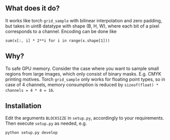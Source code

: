## What does it do?
It works like torch `grid_sample` with bilinear interpolation and zero padding, but takes in uint8 datatype with shape (B, H, W), where
each bit of a pixel corresponds to a channel. Encoding can be done like
```
sum(x[:, i] * 2**i for i in range(x.shape[1]))
```
## Why?
To safe GPU memory. Consider the case where you want to sample small regions from large images, which only consist of binary masks. E.g. CMYK printing motives. Torch `grid_sample` only works for floating point types, so in
case of 4 channels, memory consumption is reduced by `sizeof(float) * channels = 4 * 4 = 16`.
## Installation
Edit the arguments `BLOCKSIZE` in `setup.py`, accordingly to your requirements.
Then execute `setup.py` as needed, e.g.
```
python setup.py develop
```
